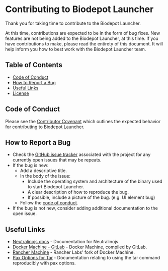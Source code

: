 # Contributing to Biodepot Launcher

Thank you for taking time to contribute to the Biodepot Launcher.

At this time, contributions are expected to be in the form of bug fixes.  New features are not being added to the Biodepot Launcher, at this time.  If you have contributions to make, please read the entirety of this document.  It will help inform you how to best work with the Biodepot Launcher team.

## Table of Contents

- [Code of Conduct](#code-of-conduct)
- [How to Report a Bug](#how-to-report-a-bug)
- [Useful Links](#useful-links)
- [License](https://github.com/BioDepot/biodepot-launcher/blob/main/LICENSE)

## Code of Conduct

Please see the [Contributor Covenant](https://www.contributor-covenant.org/version/1/4/code-of-conduct/) which outlines the expected behavior for contributing to Biodepot Launcher.

## How to Report a Bug

- Check the [GitHub issue tracker](https://github.com/BioDepot/biodepot-launcher/issues) associated with the project for any currently open issues that may be repeats.
- If the bug is new:
    - Add a descriptive title.
    - In the body of the issue:
        - Include the operating system and architecture of the binary used to start Biodepot Launcher.
        - A clear description of how to reproduce the bug.
        - If possible, include a picture of the bug.  (e.g. UI element bug)
    - Follow the [code of conduct](#code-of-conduct).
- If the bug is not new, consider adding additional documentation to the open issue.

## Useful Links

- [Neutralinojs docs](https://neutralino.js.org/docs/) - Documentation for Neutralinojs.
- [Docker Machine - GitLab](https://gitlab-docker-machine-downloads.s3.amazonaws.com/main/index.html) - Docker Machine, compiled by GitLab.
- [Rancher Machine](https://github.com/rancher/machine) - Rancher Labs' fork of Docker Machine.
- [Pax Options for Tar](https://www.gnu.org/software/tar/manual/html_node/Reproducibility.html#Reproducibility) - Documentation relating to using the tar command reproducibly with pax options.
